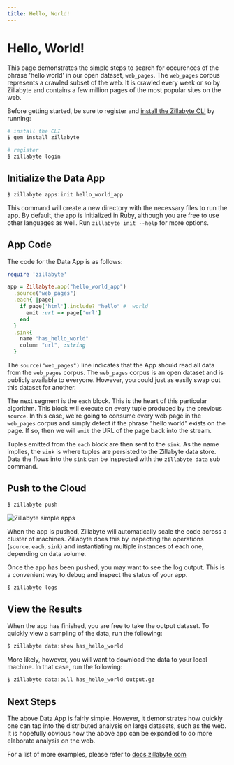 ```yaml
---
title: Hello, World!
---
```


# Hello, World!

This page demonstrates the simple steps to search for occurences of the phrase 'hello world' in our open dataset, `web_pages`.  The `web_pages` corpus represents a crawled subset of the web.  It is crawled every week or so by Zillabyte and contains a few million pages of the most popular sites on the web.  

Before getting started, be sure to register and [install the Zillabyte CLI](/quickstart/installation) by running: 

```bash
# install the CLI
$ gem install zillabyte

# register
$ zillabyte login
```

## Initialize the Data App

```bash
$ zillabyte apps:init hello_world_app
```

This command will create a new directory with the necessary files to run the app.  By default, the app is initialized in Ruby, although you are free to use other languages as well.  Run `zillabyte init --help` for more options. 
 
## App Code

The code for the Data App is as follows: 

```ruby
require 'zillabyte' 

app = Zillabyte.app("hello_world_app")
  .source("web_pages")
  .each{ |page|
    if page['html'].include? "hello" #  world
      emit :url => page['url']
    end
  }
  .sink{
    name "has_hello_world"
    column "url", :string
  }
```

The `source("web_pages")` line indicates that the App should read all data from the `web_pages` corpus.  The `web_pages` corpus is an open dataset and is publicly available to everyone.  However, you could just as easily swap out this dataset for another. 

The next segment is the `each` block.  This is the heart of this particular algorithm.  This block will execute on every tuple produced by the previous `source`.  In this case, we're going to consume every web page in the `web_pages` corpus and simply detect if the phrase "hello world" exists on the page.  If so, then we will `emit` the URL of the page back into the stream.

Tuples emitted from the `each` block are then sent to the `sink`.  As the name implies, the `sink` is where tuples are persisted to the Zillabyte data store.  Data the flows into the `sink` can be inspected with the `zillabyte data` sub command. 


## Push to the Cloud

```bash 
$ zillabyte push
```

![Zillabyte simple apps](/images/HelloWorld.png)

When the app is pushed, Zillabyte will automatically scale the code across a cluster of machines.  Zillabyte does this by inspecting the operations (`source`, `each`, `sink`) and instantiating multiple instances of each one, depending on data volume. 

Once the app has been pushed, you may want to see the log output.  This is a convenient way to debug and inspect the status of your app. 

```bash
$ zillabyte logs
```

## View the Results 

When the app has finished, you are free to take the output dataset.  To quickly view a sampling of the data, run the following: 

``` bash
$ zillabyte data:show has_hello_world
```

More likely, however, you will want to download the data to your local machine.  In that case, run the following: 

```bash
$ zillabyte data:pull has_hello_world output.gz
``` 
 
## Next Steps

The above Data App is fairly simple.  However, it demonstrates how quickly one can tap into the distributed analysis on large datasets, such as the web.  It is hopefully obvious how the above app can be expanded to do more elaborate analysis on the web. 

For a list of more examples, please refer to [docs.zillabyte.com](/)
